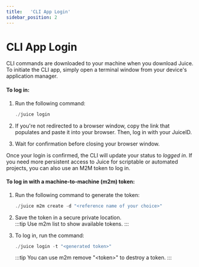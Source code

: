 ```yaml
---
title:   'CLI App Login'
sidebar_position: 2
---
```

# CLI App Login

CLI commands are downloaded to your machine when you download Juice. To initiate the CLI app, simply open a terminal window from your device's application manager. 

#### To log in: 

1. Run the following command: 
    ```powershell
    ./juice login 
    ```

2. If you're not redirected to a browser window, copy the link that populates and paste it into your browser. Then, log in with your JuiceID. 

3. Wait for confirmation before closing your browser window. 

Once your login is confirmed, the CLI will update your status to *logged in*. If you need more persistent access to Juice for scriptable or automated projects, you can also use an M2M token to log in.  

#### To log in with a machine-to-machine (m2m) token:

1. Run the following command to generate the token: 
    ```powershell
    ./juice m2m create -d "<reference name of your choice>" 
    ```

2. Save the token in a secure private location.  
    :::tip
    Use m2m list to show available tokens. 
    :::

3. To log in, run the command: 
    ```powershell
    ./juice login -t "<generated token>" 
    ```
    :::tip
    You can use m2m remove "\<token\>" to destroy a token. 
    :::
